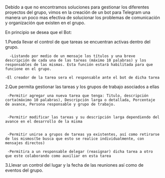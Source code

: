 Debido a que no encontramos soluciones para gestionar los diferentes proyectos del grupo, vimos en la creación de un bot para Telegram una manera un poco mas efectiva de solucionar los problemas de comunicación y organización que existen en el grupo.

En principio se desea que el Bot:


   1.Pueda llevar el control de que tareas se encuentran activas dentro del grupo.


   	  -Listando por medio de un mensaje los títulos y una breve descripción de cada una de las tareas (máximo 10 palabras) y los responsables de las mismas. Esta función estará habilitada para que funcione en el grupo.
	  
	-El creador de la tarea sera el responsable ante el bot de dicha tarea

   2.Que permita gestionar las tareas y los grupos de trabajo asociados a ellas


   	 -Permitir agregar una nueva tarea que tenga: Titulo, descripción corta(máximo 10 palabras), Descripción larga o detallada, Porcentaje de avance, Persona responsable y grupo de trabajo.


	 -Permitir modificar las tareas y su descripción larga dependiendo del avance en el desarrollo de la misma


	 -Permitir unirse a grupos de tareas ya existentes, así como retirarse de los mismos(Se busca que esto se realice individualmente, con mensajes directos)
	 
	 -Permitira a un responsable delegar (reasignar) dicha tarea a otro que este colaborando como auxiliar en esta tarea


   3.Llevar un control del lugar y la fecha de las reuniones así como de eventos del grupo.
   
   
